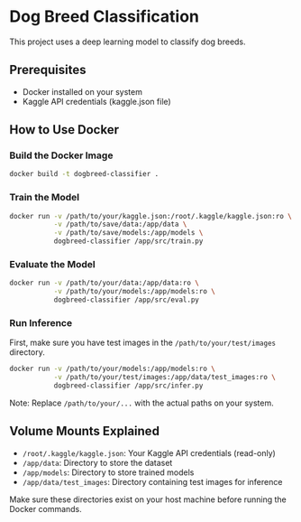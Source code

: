# Dog Breed Classification

This project uses a deep learning model to classify dog breeds.

## Prerequisites

- Docker installed on your system
- Kaggle API credentials (kaggle.json file)

## How to Use Docker

### Build the Docker Image

```bash
docker build -t dogbreed-classifier .
```

### Train the Model

```bash
docker run -v /path/to/your/kaggle.json:/root/.kaggle/kaggle.json:ro \
           -v /path/to/save/data:/app/data \
           -v /path/to/save/models:/app/models \
           dogbreed-classifier /app/src/train.py
```

### Evaluate the Model

```bash
docker run -v /path/to/your/data:/app/data:ro \
           -v /path/to/your/models:/app/models:ro \
           dogbreed-classifier /app/src/eval.py
```

### Run Inference

First, make sure you have test images in the `/path/to/your/test/images` directory.

```bash
docker run -v /path/to/your/models:/app/models:ro \
           -v /path/to/your/test/images:/app/data/test_images:ro \
           dogbreed-classifier /app/src/infer.py
```

Note: Replace `/path/to/your/...` with the actual paths on your system.

## Volume Mounts Explained

- `/root/.kaggle/kaggle.json`: Your Kaggle API credentials (read-only)
- `/app/data`: Directory to store the dataset
- `/app/models`: Directory to store trained models
- `/app/data/test_images`: Directory containing test images for inference

Make sure these directories exist on your host machine before running the Docker commands.